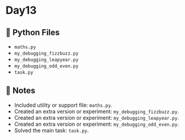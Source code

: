 # Day13

## 📄 Python Files
- `maths.py`
- `my_debugging_fizzbuzz.py`
- `my_debugging_leapyear.py`
- `my_debugging_odd_even.py`
- `task.py`

## 📝 Notes
- Included utility or support file: `maths.py`.
- Created an extra version or experiment: `my_debugging_fizzbuzz.py`.
- Created an extra version or experiment: `my_debugging_leapyear.py`.
- Created an extra version or experiment: `my_debugging_odd_even.py`.
- Solved the main task: `task.py`.